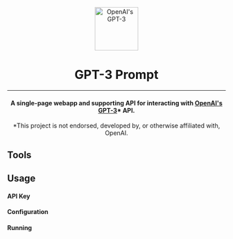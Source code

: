 <div className="top">
	<center>
		<img 
			src="https://res.cloudinary.com/apideck/image/upload/v1619739353/marketplaces/ckhg56iu1mkpc0b66vj7fsj3o/listings/ar3ethplk3zhzegjju1t.png"
			alt="OpenAI's GPT-3" 
			height=100px 
			width = 100px
		/>
		<h1>
			GPT-3 Prompt
		</h1>
	</center>
</div>

-----
<div className="overview">
	<center>
		<h4>
		A single-page webapp and supporting API for interacting with <a href="https://openai.com/api">OpenAI's GPT-3</a>* API.
		</h4>
		<p>
		*This project is not endorsed, developed by, or otherwise affiliated with, OpenAI.
		</p>
	</center>
</div>

<!-- <div className='toc' style="font-size: 18px">
	Table of Contents
	<ol>
		<li><a>About</a></li>
		<li>Second thing</li>
	</ol>
</div>
-->

## Tools
## Usage
#### API Key
#### Configuration
#### Running
